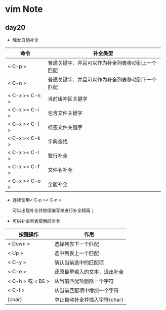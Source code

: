 # vim Note

## day20
* 触发自动补全

| 命令 | 补全类型 |
| ---- | -------- |
| < C-p > | 普通关键字，并且可以作为补全列表移动到上一个匹配 |
| < C-n > | 普通关键字，并且可以作为补全列表移动到下一个匹配 |
| < C-x >< C-n > | 当前缓冲区关键字 |
| < C-x >< C-i > | 包含文件关键字 |
| < C-x >< C-] > | 标签文件关键字 |
| < C-x >< C-k > | 字典查找 |
| < C-x >< C-l > | 整行补全 |
| < C-x >< C-f > | 文件名补全 |
| < C-x >< C-o > | 全能补全 |

* 连续使用< C-p >< C-n >

	可以出现补全并继续编写来进行补全精简；

* 可供补全列表使用的命令

| 按键操作 | 作用 |
| -- | -- |
| < Down > | 选择列表下一个匹配 |
| < Up > | 选中列表上一个匹配 |
| < C-y > | 确认当前选中的匹配项 |
| < C-e > | 还原最早输入的文本，退出补全 |
| < C-h > 或 < BS > | 从当前匹配项删除一个字符 |
| < C-l > | 从当前匹配项中增加一个字符 |
| {char} | 中止自动补全并插入字符{char} |
